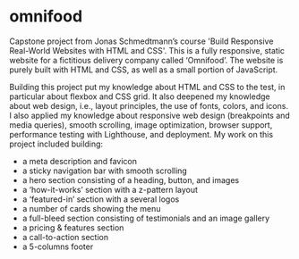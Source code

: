 # omnifood

Capstone project from Jonas Schmedtmann’s course 'Build Responsive Real-World Websites with HTML and CSS'. This is a fully responsive, static website for a fictitious delivery company called ‘Omnifood’. The website is purely built with HTML and CSS, as well as a small portion of JavaScript.

<p> 
Building this project put my knowledge about HTML and CSS to the test, in particular about flexbox and CSS grid. It also deepened my knowledge about web design, i.e., layout principles, the use of fonts, colors, and icons. I also applied my knowledge about responsive web design (breakpoints and media queries), smooth scrolling, image optimization, browser support, performance testing with Lighthouse, and deployment. My work on this project included building:
<ul>
<li>a meta description and favicon</li>
<li>a sticky navigation bar with smooth scrolling</li>
<li>a hero section consisting of a heading, button, and images</li>
<li>a ‘how-it-works’ section with a z-pattern layout</li> 
<li>a ‘featured-in’ section with a several logos</li>
<li>a number of cards showing the menu</li>
<li>a full-bleed section consisting of testimonials and an image gallery</li>
<li>a pricing & features section</li>
<li>a call-to-action section</li>
<li>a 5-columns footer</li>
</ul>
